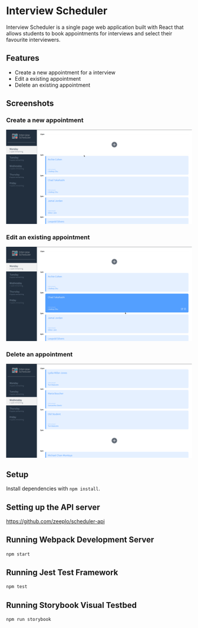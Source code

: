 # Interview Scheduler

Interview Scheduler is a single page web application built with React that allows students to book appointments for interviews and select their favourite interviewers.

## Features

- Create a new appointment for a interview
- Edit a existing appointment
- Delete an existing appointment

## Screenshots

### Create a new appointment

!["Create new appointment"](./screenshots/new_appointment.gif)

### Edit an existing appointment

!["Edit an existing appointment"](./screenshots/edit_appointment.gif)

### Delete an appointment

!["Delete an appointment"](./screenshots/cancel_appointment.gif)

## Setup

Install dependencies with `npm install`.

## Setting up the API server

https://github.com/zeeplo/scheduler-api

## Running Webpack Development Server

```sh
npm start
```

## Running Jest Test Framework

```sh
npm test
```

## Running Storybook Visual Testbed

```sh
npm run storybook
```

